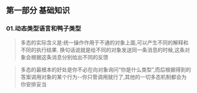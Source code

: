## 第一部分 基础知识

### 01.动态类型语言和鸭子类型

> 多态的实际含义是:统一操作作用于不通的对象上面,可以产生不同的解释和不同的执行结果.
> 换句话说就是给不同的对象发送同一条消息的时候,这条对象会根据这条消息分别给出不同的反馈

> 多态的最根本的好处是你不必在向对象询问“你是什么类型”,而后根据得到的答案调用对象的某个行为--你只管调用就行了,其他的一切多态机制都会为你安排妥当

